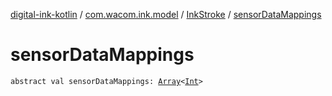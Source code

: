 [digital-ink-kotlin](../../index.md) / [com.wacom.ink.model](../index.md) / [InkStroke](index.md) / [sensorDataMappings](./sensor-data-mappings.md)

# sensorDataMappings

`abstract val sensorDataMappings: `[`Array`](https://kotlinlang.org/api/latest/jvm/stdlib/kotlin/-array/index.html)`<`[`Int`](https://kotlinlang.org/api/latest/jvm/stdlib/kotlin/-int/index.html)`>`